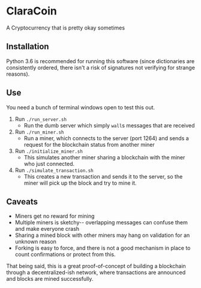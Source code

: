 # ClaraCoin

A Cryptocurrency that is pretty okay sometimes

## Installation

Python 3.6 is recommended for running this software (since dictionaries are consistently ordered, there isn't a risk of signatures not verifying for strange reasons).

## Use

You need a bunch of terminal windows open to test this out.

1. Run `./run_server.sh`
    - Run the dumb server which simply `wall`s messages that are received
2. Run `./run_miner.sh`
    - Run a miner, which connects to the server (port 1264) and sends a request for the blockchain status from another miner
3. Run `./initialize_miner.sh`
    - This simulates another miner sharing a blockchain with the miner who just connected.
4. Run `./simulate_transaction.sh`
    - This creates a new transaction and sends it to the server, so the miner will pick up the block and try to mine it.


## Caveats

 - Miners get no reward for mining
 - Multiple miners is sketchy-- overlapping messages can confuse them and make everyone crash
 - Sharing a mined block with other miners may hang on validation for an unknown reason
 - Forking is easy to force, and there is not a good mechanism in place to count confirmations or protect from this.

That being said, this is a great proof-of-concept of building a blockchain through a decentralized-ish network, where transactions are announced and blocks are mined successfully.
